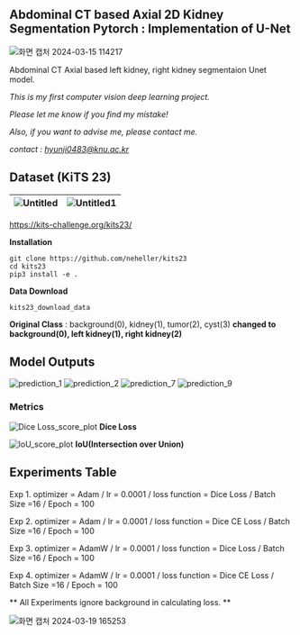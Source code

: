 ## Abdominal CT based Axial 2D Kidney Segmentation Pytorch : Implementation of U-Net


![화면 캡처 2024-03-15 114217](https://github.com/hyunji-lee99/CT_kidney_segmentation/assets/58133945/6040156a-9497-4e13-8449-895619e57f0e)

Abdominal CT Axial based left kidney, right kidney segmentaion Unet model.

*This is my first computer vision deep learning project.* 

*Please let me know if you find my mistake!* 

*Also, if you want to advise me, please contact me.*

*contact : hyunji0483@knu.ac.kr*

## Dataset (KiTS 23)


![Untitled](https://github.com/hyunji-lee99/CT_kidney_segmentation/assets/58133945/b21dfca1-d6ac-4e26-9c43-e0bc54e3c004) |![Untitled1](https://github.com/hyunji-lee99/CT_kidney_segmentation/assets/58133945/10c29ffd-31fe-4ee9-bd2f-b09c10672a5c)
--- | --- | 
https://kits-challenge.org/kits23/

**Installation**

```
git clone https://github.com/neheller/kits23
cd kits23
pip3 install -e .
```

**Data Download**

```
kits23_download_data
```

**Original Class** : background(0), kidney(1), tumor(2), cyst(3)
**changed to background(0), left kidney(1), right kidney(2)**

## Model Outputs


![prediction_1](https://github.com/hyunji-lee99/CT_kidney_segmentation/assets/58133945/61b71228-2382-4f35-9280-35d9e114e7fe)
![prediction_2](https://github.com/hyunji-lee99/CT_kidney_segmentation/assets/58133945/c7dfab44-168c-4e3a-8ab3-bf2acc47d459)
![prediction_7](https://github.com/hyunji-lee99/CT_kidney_segmentation/assets/58133945/e2dc3cdf-12ca-464d-a0a1-26279b93013f)
![prediction_9](https://github.com/hyunji-lee99/CT_kidney_segmentation/assets/58133945/5dcc2529-a46c-4756-9e1a-27fea31022a1)


### Metrics
![Dice Loss_score_plot](https://github.com/hyunji-lee99/CT_kidney_segmentation/assets/58133945/0b128d4b-5eee-4ea7-86e3-7d1dc4720932)
**Dice Loss**

![IoU_score_plot](https://github.com/hyunji-lee99/CT_kidney_segmentation/assets/58133945/6b753c96-d3c7-4ef6-a30c-6df8dc5ab299)
**IoU(Intersection over Union)**

## Experiments Table


Exp 1. optimizer = Adam / lr = 0.0001 / loss function = Dice Loss / Batch Size =16 / Epoch = 100

Exp 2. optimizer = Adam / lr = 0.0001 / loss function = Dice CE Loss / Batch Size =16 / Epoch = 100

Exp 3. optimizer = AdamW / lr = 0.0001 / loss function = Dice Loss / Batch Size =16 / Epoch = 100

Exp 4. optimizer = AdamW / lr = 0.0001 / loss function = Dice CE Loss / Batch Size =16 / Epoch = 100

** All Experiments ignore background in calculating loss. **

![화면 캡처 2024-03-19 165253](https://github.com/hyunji-lee99/CT_kidney_segmentation/assets/58133945/ff7ef83d-88c9-45e4-abf5-851fe60c541e)
